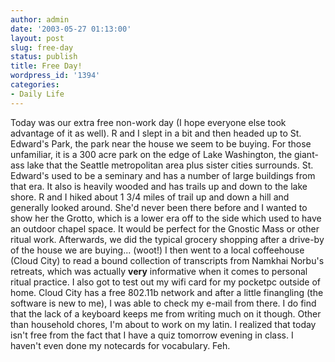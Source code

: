 ```yaml
---
author: admin
date: '2003-05-27 01:13:00'
layout: post
slug: free-day
status: publish
title: Free Day!
wordpress_id: '1394'
categories:
- Daily Life
---
```


Today was our extra free non-work day (I hope everyone else took
advantage of it as well). R and I slept in a bit and then headed up to
St. Edward's Park, the park near the house we seem to be buying. For
those unfamiliar, it is a 300 acre park on the edge of Lake Washington,
the giant-ass lake that the Seattle metropolitan area plus sister cities
surrounds. St. Edward's used to be a seminary and has a number of large
buildings from that era. It also is heavily wooded and has trails up and
down to the lake shore. R and I hiked about 1 3/4 miles of trail up and
down a hill and generally looked around. She'd never been there before
and I wanted to show her the Grotto, which is a lower era off to the
side which used to have an outdoor chapel space. It would be perfect for
the Gnostic Mass or other ritual work. Afterwards, we did the typical
grocery shopping after a drive-by of the house we are buying... (woot!)
I then went to a local coffeehouse (Cloud City) to read a bound
collection of transcripts from Namkhai Norbu's retreats, which was
actually **very** informative when it comes to personal ritual practice.
I also got to test out my wifi card for my pocketpc outside of home.
Cloud City has a free 802.11b network and after a little finangling (the
software is new to me), I was able to check my e-mail from there. I do
find that the lack of a keyboard keeps me from writing much on it
though. Other than household chores, I'm about to work on my latin. I
realized that today isn't free from the fact that I have a quiz tomorrow
evening in class. I haven't even done my notecards for vocabulary. Feh.
